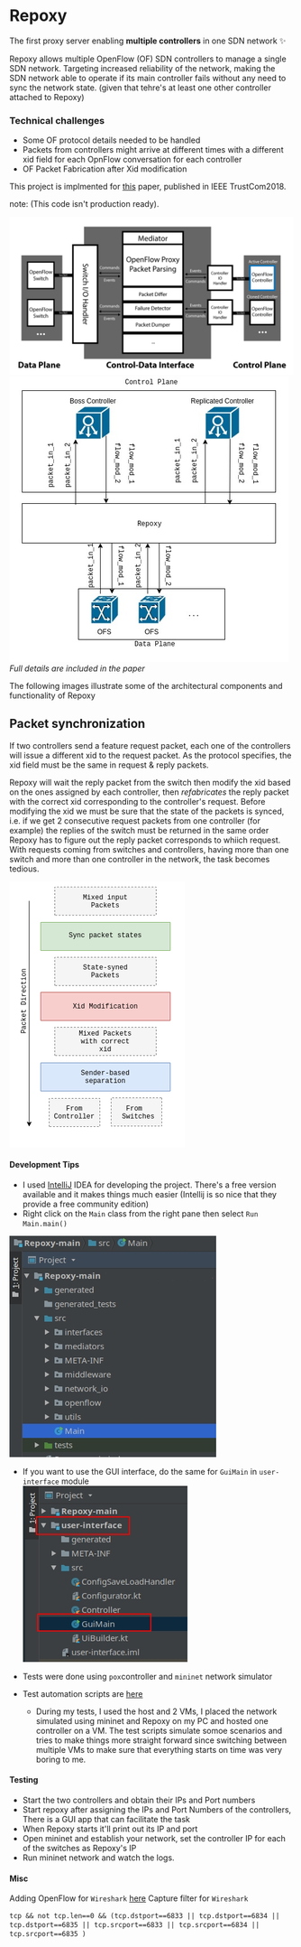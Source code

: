 # Repoxy
The first proxy server enabling **multiple controllers** in one SDN network :sparkles:

Repoxy allows multiple OpenFlow (OF) SDN controllers to manage a single SDN network. Targeting increased reliability of the network, making the SDN network able to operate if its main controller fails without any need to sync the network state. (given that tehre's at least one other controller attached to Repoxy)

### Technical challenges
- Some OF protocol details needed to be handled
- Packets from controllers might arrive at different times with a different xid field for each OpnFlow conversation for each controller
- OF Packet Fabrication after Xid modification

This project is implmented for  [this](https://ieeexplore.ieee.org/document/8455887/) paper, published in IEEE TrustCom2018.


note: (This code isn't production ready).

![overview](img/OpenFlow-Proxy.png)
![Repoxy_network_planes](img/Repoxy_network_planes.jpg)
*Full details are included in the paper*

The following images illustrate some of the architectural components and functionality of Repoxy

## Packet synchronization

If two controllers send a feature request packet, each one of the controllers will issue a different xid to the request packet. As the protocol specifies, the xid field must be the same in request & reply packets. 

Repoxy will wait the reply packet from the switch then modify the xid based on the ones assigned by each controller, then *refabricates* the reply packet with the correct xid corresponding to the controller's request. 
Before modifying the xid we must be sure that the state of the packets is synced, i.e. if we get 2 consecutive request packets from one controller (for example) the replies of the switch must be returned in the same order Repoxy has to figure out the reply packet corresponds to whiich request. With requests coming from switches and controllers, having more than one switch and more than one controller in the network, the task becomes tedious.

![packet_correction.png](img/packet_correction.png)


#### Development Tips
- I used [IntelliJ](https://www.jetbrains.com/idea/download/) IDEA for developing the project. There's a free version available and it makes things much easier (Intellij is so nice that they provide a free community edition)
- Right click on the `Main` class from the right pane then select `Run Main.main()`

![right_pane](img/right_pane.jpg) 

- If you want to use the GUI interface, do the same for `GuiMain` in `user-interface` module <br>![user_interface_module](img/user_interface_module.jpg)

- Tests were done using `pox`controller and `mininet` network simulator

- Test automation scripts are [here](https://github.com/shakram02/Repoxy-Scripts)
  - During my tests, I used the host and 2 VMs, I placed the network simulated using mininet and Repoxy on my PC and hosted one controller on a VM. The test scripts simulate somoe scenarios and tries to make things more straight forward since switching between multiple VMs to make sure that everything starts on time was very boring to me.

#### Testing
- Start the two controllers and obtain their IPs and Port numbers
- Start repoxy after assigning the IPs and Port Numbers of the controllers, There is a GUI app that can facilitate the task
- When Repoxy starts it'll print out its IP and port
- Open mininet and establish your network, set the controller IP for each of the switches as Repoxy's IP
- Run mininet network and watch the logs.

#### Misc

Adding OpenFlow for `Wireshark` [here](http://xmodulo.com/monitor-openflow-messages.html)
Capture filter for `Wireshark`

```
tcp && not tcp.len==0 && (tcp.dstport==6833 || tcp.dstport==6834 || tcp.dstport==6835 || tcp.srcport==6833 || tcp.srcport==6834 || tcp.srcport==6835 )
```
